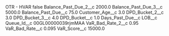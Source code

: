 <?xml version="1.0" encoding="UTF-8"?>
<CustomMetadata xmlns="http://soap.sforce.com/2006/04/metadata" xmlns:xsi="http://www.w3.org/2001/XMLSchema-instance" xmlns:xsd="http://www.w3.org/2001/XMLSchema">
    <label>OTR - HVAR</label>
    <protected>false</protected>
    <values>
        <field>Balance_Past_Due_2__c</field>
        <value xsi:type="xsd:double">2000.0</value>
    </values>
    <values>
        <field>Balance_Past_Due_3__c</field>
        <value xsi:type="xsd:double">5000.0</value>
    </values>
    <values>
        <field>Balance_Past_Due__c</field>
        <value xsi:type="xsd:double">75.0</value>
    </values>
    <values>
        <field>Customer_Age__c</field>
        <value xsi:type="xsd:double">3.0</value>
    </values>
    <values>
        <field>DPD_Bucket_2__c</field>
        <value xsi:type="xsd:double">3.0</value>
    </values>
    <values>
        <field>DPD_Bucket_3__c</field>
        <value xsi:type="xsd:double">4.0</value>
    </values>
    <values>
        <field>DPD_Bucket__c</field>
        <value xsi:type="xsd:double">1.0</value>
    </values>
    <values>
        <field>Days_Past_Due__c</field>
        <value xsi:nil="true"/>
    </values>
    <values>
        <field>LOB__c</field>
        <value xsi:nil="true"/>
    </values>
    <values>
        <field>Queue_Id__c</field>
        <value xsi:type="xsd:string">00GL00000039rjmMAA</value>
    </values>
    <values>
        <field>VaR_Bad_Rate_2__c</field>
        <value xsi:type="xsd:double">0.95</value>
    </values>
    <values>
        <field>VaR_Bad_Rate__c</field>
        <value xsi:type="xsd:double">0.095</value>
    </values>
    <values>
        <field>VaR_Score__c</field>
        <value xsi:type="xsd:double">15000.0</value>
    </values>
</CustomMetadata>
